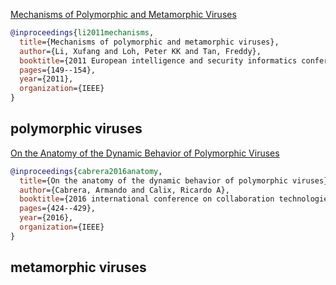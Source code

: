 [Mechanisms of Polymorphic and Metamorphic Viruses](https://ieeexplore.ieee.org/abstract/document/6061171)
```bibtex
@inproceedings{li2011mechanisms,
  title={Mechanisms of polymorphic and metamorphic viruses},
  author={Li, Xufang and Loh, Peter KK and Tan, Freddy},
  booktitle={2011 European intelligence and security informatics conference},
  pages={149--154},
  year={2011},
  organization={IEEE}
}
```

## polymorphic viruses
[On the Anatomy of the Dynamic Behavior of Polymorphic Viruses](https://ieeexplore.ieee.org/abstract/document/7871019)
```bibtex
@inproceedings{cabrera2016anatomy,
  title={On the anatomy of the dynamic behavior of polymorphic viruses},
  author={Cabrera, Armando and Calix, Ricardo A},
  booktitle={2016 international conference on collaboration technologies and systems (CTS)},
  pages={424--429},
  year={2016},
  organization={IEEE}
}
```

## metamorphic viruses

